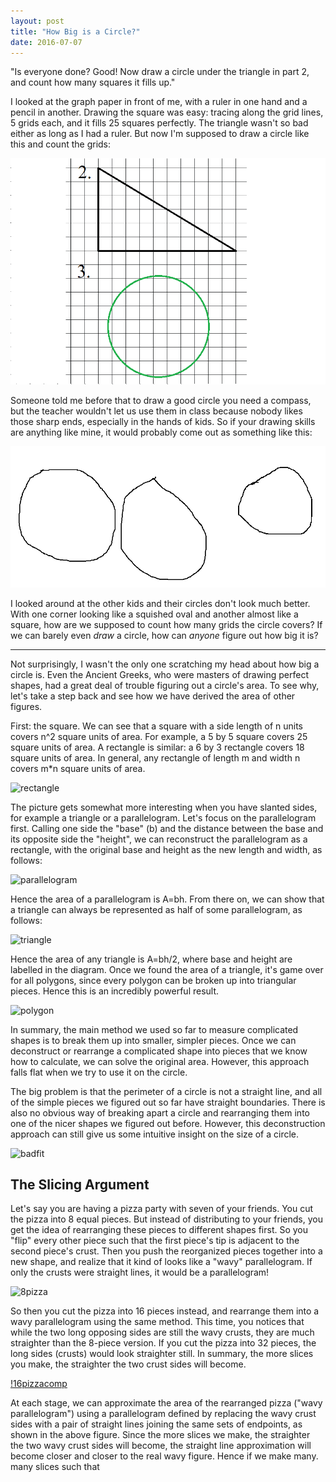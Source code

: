 ```yaml
---
layout: post
title: "How Big is a Circle?"
date: 2016-07-07
---
```


"Is everyone done? Good! Now draw a circle under the triangle in part 2, and count how many squares it fills up."

I looked at the graph paper in front of me, with a ruler in one hand and a pencil in another. Drawing the square was easy: tracing along the grid lines, 5 grids each, and it fills 25 squares perfectly. The triangle wasn't so bad either as long as I had a ruler. But now I'm supposed to draw a circle like this and count the grids:

![Grid Sheet](/images/circle/gridsheet.png)

Someone told me before that to draw a good circle you need a compass, but the teacher wouldn't let us use them in class because nobody likes those sharp ends, especially in the hands of kids. So if your drawing skills are anything like mine, it would probably come out as something like this:

![Bad Circle](/images/circle/badcircle.png)

I looked around at the other kids and their circles don't look much better. With one corner looking like a squished oval and another almost like a square, how are we supposed to count how many grids the circle covers? If we can barely even *draw* a circle, how can *anyone* figure out how big it is? 

------------------------------------------------------------------------------------------------------------------------------------

Not surprisingly, I wasn't the only one scratching my head about how big a circle is. Even the Ancient Greeks, who were masters of drawing perfect shapes, had a great deal of trouble figuring out a circle's area. To see why, let's take a step back and see how we have derived the area of other figures. 

First: the square. We can see that a square with a side length of n units covers n^2 square units of area. For example, a 5 by 5 square covers 25 square units of area. A rectangle is similar: a 6 by 3 rectangle covers 18 square units of area. In general, any rectangle of length m and width n covers m*n square units of area.

![rectangle](/images/circle/rectangle.png)

The picture gets somewhat more interesting when you have slanted sides, for example a triangle or a parallelogram. Let's focus on the parallelogram first. Calling one side the "base" (b) and the distance between the base and its opposite side the "height", we can reconstruct the parallelogram as a rectangle, with the original base and height as the new length and width, as follows:

![parallelogram](/images/circle/parallelogram.png)

Hence the area of a parallelogram is A=bh. From there on, we can show that a triangle can always be represented as half of some parallelogram, as follows:

![triangle](/images/circle/triangle.png)

Hence the area of any triangle is A=bh/2, where base and height are labelled in the diagram. Once we found the area of a triangle, it's game over for all polygons, since every polygon can be broken up into triangular pieces. Hence this is an incredibly powerful result.

![polygon](/images/circle/polygon.png)

In summary, the main method we used so far to measure complicated shapes is to break them up into smaller, simpler pieces. Once we can deconstruct or rearrange a complicated shape into pieces that we know how to calculate, we can solve the original area. However, this approach falls flat when we try to use it on the circle.

The big problem is that the perimeter of a circle is not a straight line, and all of the simple pieces we figured out so far have straight boundaries. There is also no obvious way of breaking apart a circle and rearranging them into one of the nicer shapes we figured out before. However, this deconstruction approach can still give us some intuitive insight on the size of a circle.

![badfit](/images/circle/badfit.png)

<h2>The Slicing Argument</h2> 

Let's say you are having a pizza party with seven of your friends. You cut the pizza into 8 equal pieces. But instead of distributing to your friends, you get the idea of rearranging these pieces to different shapes first. So you "flip" every other piece such that the first piece's tip is adjacent to the second piece's crust. Then you push the reorganized pieces together into a new shape, and realize that it kind of looks like a "wavy" parallelogram. If only the crusts were straight lines, it would be a parallelogram!

![8pizza](/images/circle/8pizza.png)

So then you cut the pizza into 16 pieces instead, and rearrange them into a wavy parallelogram using the same method. This time, you notices that while the two long opposing sides are still the wavy crusts, they are much straighter than the 8-piece version. If you cut the pizza into 32 pieces, the long sides (crusts) would look straighter still. In summary, the more slices you make, the straighter the two crust sides will become. 

[!16pizzacomp](/images/circle/16pizzacomp.png)

At each stage, we can approximate the area of the rearranged pizza ("wavy parallelogram") using a parallelogram defined by replacing the wavy crust sides with a pair of straight lines joining the same sets of endpoints, as shown in the above figure. Since the more slices we make, the straighter the two wavy crust sides will become, the straight line approximation will become closer and closer to the real wavy figure. Hence if we make many. many slices such that 
